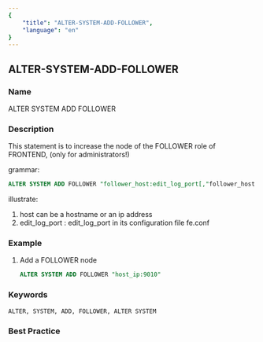 ```yaml
---
{
    "title": "ALTER-SYSTEM-ADD-FOLLOWER",
    "language": "en"
}
---
```


<!--
Licensed to the Apache Software Foundation (ASF) under one
or more contributor license agreements.  See the NOTICE file
distributed with this work for additional information
regarding copyright ownership.  The ASF licenses this file
to you under the Apache License, Version 2.0 (the
"License"); you may not use this file except in compliance
with the License.  You may obtain a copy of the License at

  http://www.apache.org/licenses/LICENSE-2.0

Unless required by applicable law or agreed to in writing,
software distributed under the License is distributed on an
"AS IS" BASIS, WITHOUT WARRANTIES OR CONDITIONS OF ANY
KIND, either express or implied.  See the License for the
specific language governing permissions and limitations
under the License.
-->

## ALTER-SYSTEM-ADD-FOLLOWER

### Name

ALTER SYSTEM ADD FOLLOWER

### Description

This statement is to increase the node of the FOLLOWER role of FRONTEND, (only for administrators!)

grammar:

```sql
ALTER SYSTEM ADD FOLLOWER "follower_host:edit_log_port[,"follower_host:edit_log_port"...]";
````

illustrate:

1. host can be a hostname or an ip address
2. edit_log_port : edit_log_port in its configuration file fe.conf

### Example

1. Add a FOLLOWER node

    ```sql
    ALTER SYSTEM ADD FOLLOWER "host_ip:9010"
    ````

### Keywords

    ALTER, SYSTEM, ADD, FOLLOWER, ALTER SYSTEM

### Best Practice

